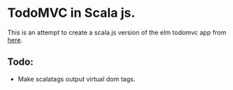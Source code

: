 TodoMVC in Scala js.
===============

This is an attempt to create a scala.js version of the elm
todomvc app from [here](https://github.com/evancz/elm-todomvc/blob/master/Todo.elm).

Todo:
------
* Make scalatags output virtual dom tags.
